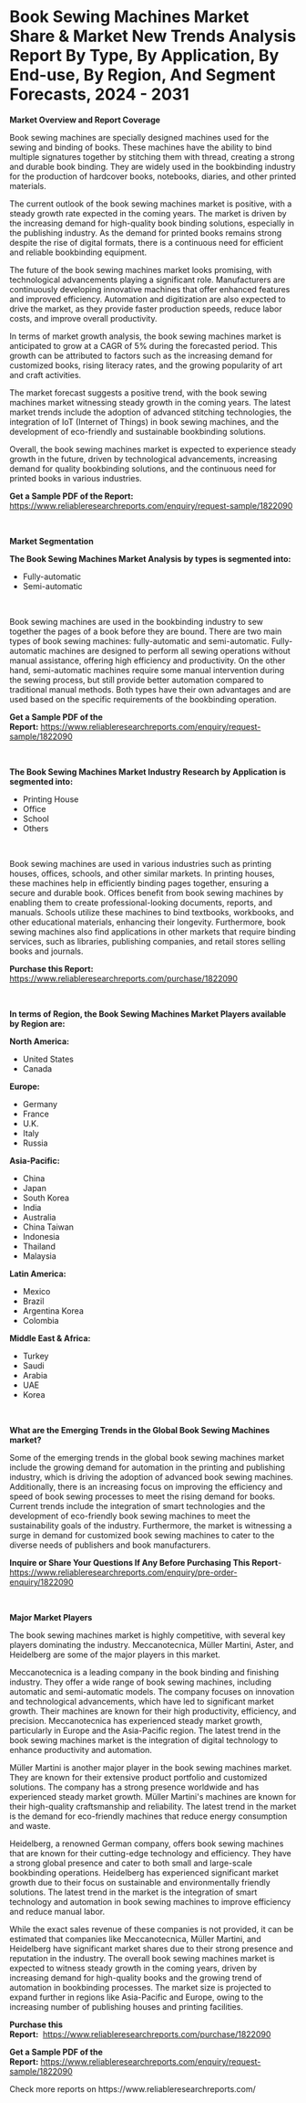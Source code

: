 <p><h1>Book Sewing Machines Market Share & Market New Trends Analysis Report By Type, By Application, By End-use, By Region, And Segment Forecasts, 2024 - 2031</h1></p><p><strong>Market Overview and Report Coverage</strong></p>
<p><p>Book sewing machines are specially designed machines used for the sewing and binding of books. These machines have the ability to bind multiple signatures together by stitching them with thread, creating a strong and durable book binding. They are widely used in the bookbinding industry for the production of hardcover books, notebooks, diaries, and other printed materials.</p><p>The current outlook of the book sewing machines market is positive, with a steady growth rate expected in the coming years. The market is driven by the increasing demand for high-quality book binding solutions, especially in the publishing industry. As the demand for printed books remains strong despite the rise of digital formats, there is a continuous need for efficient and reliable bookbinding equipment.</p><p>The future of the book sewing machines market looks promising, with technological advancements playing a significant role. Manufacturers are continuously developing innovative machines that offer enhanced features and improved efficiency. Automation and digitization are also expected to drive the market, as they provide faster production speeds, reduce labor costs, and improve overall productivity.</p><p>In terms of market growth analysis, the book sewing machines market is anticipated to grow at a CAGR of 5% during the forecasted period. This growth can be attributed to factors such as the increasing demand for customized books, rising literacy rates, and the growing popularity of art and craft activities.</p><p>The market forecast suggests a positive trend, with the book sewing machines market witnessing steady growth in the coming years. The latest market trends include the adoption of advanced stitching technologies, the integration of IoT (Internet of Things) in book sewing machines, and the development of eco-friendly and sustainable bookbinding solutions.</p><p>Overall, the book sewing machines market is expected to experience steady growth in the future, driven by technological advancements, increasing demand for quality bookbinding solutions, and the continuous need for printed books in various industries.</p></p>
<p><strong>Get a Sample PDF of the Report:</strong> <a href="https://www.reliableresearchreports.com/enquiry/request-sample/1822090">https://www.reliableresearchreports.com/enquiry/request-sample/1822090</a></p>
<p>&nbsp;</p>
<p><strong>Market Segmentation</strong></p>
<p><strong>The Book Sewing Machines Market Analysis by types is segmented into:</strong></p>
<p><ul><li>Fully-automatic</li><li>Semi-automatic</li></ul></p>
<p>&nbsp;</p>
<p><p>Book sewing machines are used in the bookbinding industry to sew together the pages of a book before they are bound. There are two main types of book sewing machines: fully-automatic and semi-automatic. Fully-automatic machines are designed to perform all sewing operations without manual assistance, offering high efficiency and productivity. On the other hand, semi-automatic machines require some manual intervention during the sewing process, but still provide better automation compared to traditional manual methods. Both types have their own advantages and are used based on the specific requirements of the bookbinding operation.</p></p>
<p><strong>Get a Sample PDF of the Report:</strong>&nbsp;<a href="https://www.reliableresearchreports.com/enquiry/request-sample/1822090">https://www.reliableresearchreports.com/enquiry/request-sample/1822090</a></p>
<p>&nbsp;</p>
<p><strong>The Book Sewing Machines Market Industry Research by Application is segmented into:</strong></p>
<p><ul><li>Printing House</li><li>Office</li><li>School</li><li>Others</li></ul></p>
<p>&nbsp;</p>
<p><p>Book sewing machines are used in various industries such as printing houses, offices, schools, and other similar markets. In printing houses, these machines help in efficiently binding pages together, ensuring a secure and durable book. Offices benefit from book sewing machines by enabling them to create professional-looking documents, reports, and manuals. Schools utilize these machines to bind textbooks, workbooks, and other educational materials, enhancing their longevity. Furthermore, book sewing machines also find applications in other markets that require binding services, such as libraries, publishing companies, and retail stores selling books and journals.</p></p>
<p><strong>Purchase this Report:</strong>&nbsp; <a href="https://www.reliableresearchreports.com/purchase/1822090">https://www.reliableresearchreports.com/purchase/1822090</a></p>
<p>&nbsp;</p>
<p><strong>In terms of Region, the Book Sewing Machines Market Players available by Region are:</strong></p>
<p>
    <p> <strong> North America: </strong>
        <ul>
            <li>United States</li>
            <li>Canada</li>
        </ul>
        </p> 
    <p> <strong> Europe: </strong>
        <ul>
            <li>Germany</li>
            <li>France</li>
            <li>U.K.</li>
            <li>Italy</li>
            <li>Russia</li>
        </ul>
        </p> 
    <p> <strong> Asia-Pacific: </strong>
        <ul>
            <li>China</li>
            <li>Japan</li>
            <li>South Korea</li>
            <li>India</li>
            <li>Australia</li>
            <li>China Taiwan</li>
            <li>Indonesia</li>
            <li>Thailand</li>
            <li>Malaysia</li>
        </ul>
        </p> 
    <p> <strong> Latin America: </strong>
        <ul>
            <li>Mexico</li>
            <li>Brazil</li>
            <li>Argentina Korea</li>
            <li>Colombia</li>
        </ul>
        </p> 
    <p> <strong> Middle East & Africa: </strong>
        <ul>
            <li>Turkey</li>
            <li>Saudi</li>
            <li>Arabia</li>
            <li>UAE</li>
            <li>Korea</li>
        </ul>
    </p>
    </p>
<p>&nbsp;</p>
<p><strong>What are the Emerging Trends in the Global Book Sewing Machines market?</strong></p>
<p><p>Some of the emerging trends in the global book sewing machines market include the growing demand for automation in the printing and publishing industry, which is driving the adoption of advanced book sewing machines. Additionally, there is an increasing focus on improving the efficiency and speed of book sewing processes to meet the rising demand for books. Current trends include the integration of smart technologies and the development of eco-friendly book sewing machines to meet the sustainability goals of the industry. Furthermore, the market is witnessing a surge in demand for customized book sewing machines to cater to the diverse needs of publishers and book manufacturers.</p></p>
<p><strong>Inquire or Share Your Questions If Any Before Purchasing This Report</strong>- <a href="https://www.reliableresearchreports.com/enquiry/pre-order-enquiry/1822090">https://www.reliableresearchreports.com/enquiry/pre-order-enquiry/1822090</a></p>
<p>&nbsp;</p>
<p><strong>Major Market Players</strong></p>
<p><p>The book sewing machines market is highly competitive, with several key players dominating the industry. Meccanotecnica, Müller Martini, Aster, and Heidelberg are some of the major players in this market.</p><p>Meccanotecnica is a leading company in the book binding and finishing industry. They offer a wide range of book sewing machines, including automatic and semi-automatic models. The company focuses on innovation and technological advancements, which have led to significant market growth. Their machines are known for their high productivity, efficiency, and precision. Meccanotecnica has experienced steady market growth, particularly in Europe and the Asia-Pacific region. The latest trend in the book sewing machines market is the integration of digital technology to enhance productivity and automation.</p><p>Müller Martini is another major player in the book sewing machines market. They are known for their extensive product portfolio and customized solutions. The company has a strong presence worldwide and has experienced steady market growth. Müller Martini's machines are known for their high-quality craftsmanship and reliability. The latest trend in the market is the demand for eco-friendly machines that reduce energy consumption and waste.</p><p>Heidelberg, a renowned German company, offers book sewing machines that are known for their cutting-edge technology and efficiency. They have a strong global presence and cater to both small and large-scale bookbinding operations. Heidelberg has experienced significant market growth due to their focus on sustainable and environmentally friendly solutions. The latest trend in the market is the integration of smart technology and automation in book sewing machines to improve efficiency and reduce manual labor.</p><p>While the exact sales revenue of these companies is not provided, it can be estimated that companies like Meccanotecnica, Müller Martini, and Heidelberg have significant market shares due to their strong presence and reputation in the industry. The overall book sewing machines market is expected to witness steady growth in the coming years, driven by increasing demand for high-quality books and the growing trend of automation in bookbinding processes. The market size is projected to expand further in regions like Asia-Pacific and Europe, owing to the increasing number of publishing houses and printing facilities.</p></p>
<p><strong>Purchase this Report:</strong>&nbsp;&nbsp;<a href="https://www.reliableresearchreports.com/purchase/1822090">https://www.reliableresearchreports.com/purchase/1822090</a></p>
<p></p>
<p><strong>Get a Sample PDF of the Report:</strong>&nbsp;<a href="https://www.reliableresearchreports.com/enquiry/request-sample/1822090">https://www.reliableresearchreports.com/enquiry/request-sample/1822090</a></p>
<p>Check more reports on https://www.reliableresearchreports.com/</p>
